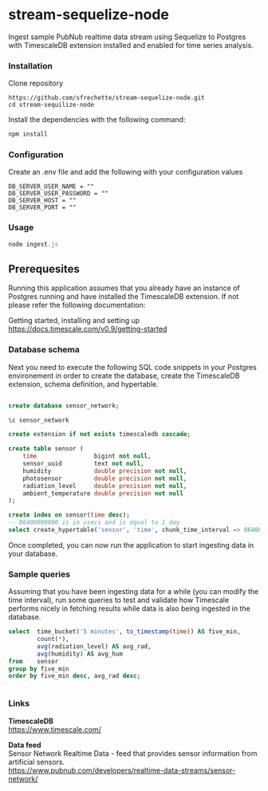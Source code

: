 # stream-sequelize-node
Ingest sample PubNub realtime data stream using Sequelize to Postgres with TimescaleDB extension installed and enabled for time series analysis. 
### Installation    
Clone repository
```
https://github.com/sfrechette/stream-sequelize-node.git 
cd stream-sequilize-node
```
Install the dependencies with the following command:
```javascript
npm install
```
### Configuration 
Create an .env file and add the following with your configuration values   
```
DB_SERVER_USER_NAME = ""    
DB_SERVER_USER_PASSWORD = ""    
DB_SERVER_HOST = "" 
DB_SERVER_PORT = ""     
```
### Usage   
```javascript
node ingest.js
```
## Prerequesites  
Running this application assumes that you already have an instance of Postgres running and have installed the TimescaleDB extension. 
If not please refer the following documentation:  

Getting started, installing and setting up  
https://docs.timescale.com/v0.9/getting-started

### Database schema 
Next you need to execute the following SQL code snippets in your Postgres environement in order to create the database, create the TimescaleDB extension, schema definition, and hypertable.

```sql

create database sensor_network;
```

```sql
\c sensor_network
```

```sql
create extension if not exists timescaledb cascade;
```

```sql
create table sensor (
	time                bigint not null, 
	sensor_uuid         text not null,
	humidity            double precision not null, 
	photosensor         double precision not null, 
	radiation_level     double precision not null, 
	ambient_temperature double precision not null
);
```

```sql
create index on sensor(time desc);
-- 86400000000 is in usecs and is equal to 1 day
select create_hypertable('sensor', 'time', chunk_time_interval => 86400000000);
```

Once completed, you can now run the application to start ingesting data in your database.

### Sample queries
Assuming that you have been ingesting data for a while (you can modify the time interval), run some queries to test and validate how Timescale performs nicely in fetching results while data is also being ingested in the database. 
```sql
select 	time_bucket('5 minutes', to_timestamp(time)) AS five_min,
    	count(*),
    	avg(radiation_level) AS avg_rad,
    	avg(humidity) AS avg_hum
from 	sensor
group by five_min
order by five_min desc, avg_rad desc;
```

```sql 

```

### Links
**TimescaleDB**     
https://www.timescale.com/

**Data feed**   
Sensor Network Realtime Data - feed that provides sensor information from artificial sensors.   
https://www.pubnub.com/developers/realtime-data-streams/sensor-network/